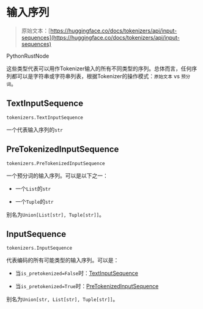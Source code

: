 # 输入序列

> 原始文本：[https://huggingface.co/docs/tokenizers/api/input-sequences](https://huggingface.co/docs/tokenizers/api/input-sequences)

PythonRustNode

这些类型代表可以用作Tokenizer输入的所有不同类型的序列。总体而言，任何序列都可以是字符串或字符串列表，根据Tokenizer的操作模式：`原始文本` vs `预分词`。

## TextInputSequence

`tokenizers.TextInputSequence`

一个代表输入序列的`str`

## PreTokenizedInputSequence

`tokenizers.PreTokenizedInputSequence`

一个预分词的输入序列。可以是以下之一：

+   一个`List`的`str`

+   一个`Tuple`的`str`

别名为`Union[List[str], Tuple[str]]`。

## InputSequence

`tokenizers.InputSequence`

代表编码的所有可能类型的输入序列。可以是：

+   当`is_pretokenized=False`时：[TextInputSequence](#tokenizers.TextInputSequence)

+   当`is_pretokenized=True`时：[PreTokenizedInputSequence](#tokenizers.PreTokenizedInputSequence)

别名为`Union[str, List[str], Tuple[str]]`。
